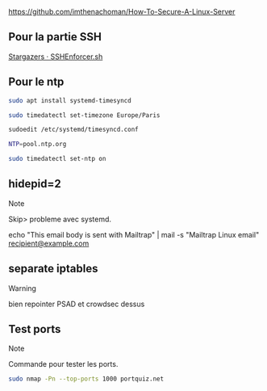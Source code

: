 https://github.com/imthenachoman/How-To-Secure-A-Linux-Server


## Pour la partie SSH
[Stargazers · SSHEnforcer.sh](https://gist.github.com/hellresistor/108d965b32a907558ed101e9a0f4326c/stargazers)

## Pour le ntp
```bash
sudo apt install systemd-timesyncd
```

```bash
sudo timedatectl set-timezone Europe/Paris
```

```bash
sudoedit /etc/systemd/timesyncd.conf
```

```bash
NTP=pool.ntp.org
```

```bash
sudo timedatectl set-ntp on
```


## hidepid=2
> [!NOTE]  
> Skip> probleme avec systemd.

echo "This email body is sent with Mailtrap" | mail -s "Mailtrap Linux email" recipient@example.com

## separate iptables

> [!WARNING]  
> bien repointer PSAD et crowdsec dessus



## Test ports
> [!NOTE]  
> Commande pour tester les ports.

```bash
sudo nmap -Pn --top-ports 1000 portquiz.net
```

